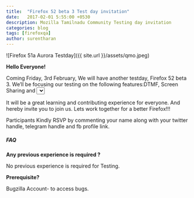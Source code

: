 ```yaml
---
title:  "Firefox 52 beta 3 Test day invitation"
date:   2017-02-01 5:55:00 +0530
description: Mozilla Tamilnadu Community Testing day invitation
categories: blog
tags: [firefoxqa]
author: surentharan
---
```


![Firefox 51a Aurora Testday]({{ site.url }}/assets/qmo.jpeg)

**Hello Everyone!**

Coming Friday, 3rd February, We will have another testday, Firefox 52 beta 3. We’ll be focusing our testing on the following features:DTMF, Screen Sharing and <select> drop-down improvements features. Check out the detailed instructions via this [etherpad](https://public.etherpad-mozilla.org/p/MozillaIn-QA-testday-20170203)

It will be a great learning and contributing experience for everyone. And hereby invite you to join us. Lets work together for a better Firefox!!!

Participants Kindly RSVP by commenting your name along with your twitter handle, telegram handle and fb profile link.

##### FAQ

**Any previous experience is required ?**

No previous experience is required for Testing.


**Prerequisite?**

Bugzilla Account- to access bugs.
